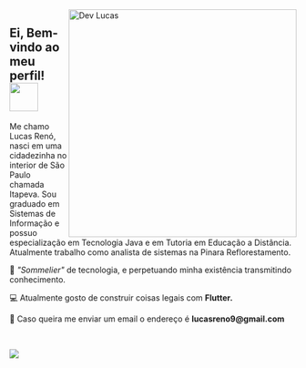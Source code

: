 <img src="https://user-images.githubusercontent.com/62509668/139310543-657db66d-86ab-4e93-a470-4a96c5813e75.gif" min-width="400px" max-width="400px" width="400px" align="right" alt="Dev Lucas">

<h2> Ei, Bem-vindo ao meu perfil! <img src="https://media.giphy.com/media/BXjqytvu9bKzCUHdzz/giphy.gif" width="50"></h2>

<p align="left"> 
  Me chamo Lucas Renó, nasci em uma cidadezinha no interior de São Paulo chamada Itapeva. Sou graduado em Sistemas de Informação e possuo especialização em Tecnologia Java e em Tutoria em Educação a Distância.<br>
  Atualmente trabalho como analista de sistemas na Pinara Reflorestamento.
</p>

<p align="left">
  🥰 <em>"Sommelier"</em> de tecnologia, e perpetuando minha existência transmitindo conhecimento.
</p>

<p align="left">
  💻 Atualmente gosto de construir coisas legais com <strong>Flutter.</strong>
</p>

<p align="left">
  💌 Caso queira me enviar um email o endereço é <strong>lucasreno9@gmail.com</strong>
</p>
<br>
<p align="left">
  <a href="https://www.linkedin.com/in/lucas-ren%C3%B3-50023924" alt="Linkedin">
  <img src="https://img.shields.io/badge/-Linkedin-0e76a8?style=flat-square&logo=Linkedin&logoColor=white&link=https://www.linkedin.com/in/lucas-ren%C3%B3-50023924/" /></a>
</p>  
